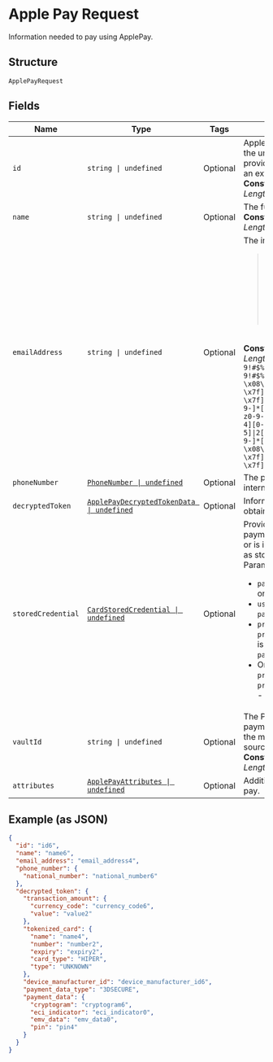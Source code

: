 
# Apple Pay Request

Information needed to pay using ApplePay.

## Structure

`ApplePayRequest`

## Fields

| Name | Type | Tags | Description |
|  --- | --- | --- | --- |
| `id` | `string \| undefined` | Optional | ApplePay transaction identifier, this will be the unique identifier for this transaction provided by Apple. The pattern is defined by an external party and supports Unicode.<br>**Constraints**: *Minimum Length*: `1`, *Maximum Length*: `250`, *Pattern*: `^.*$` |
| `name` | `string \| undefined` | Optional | The full name representation like Mr J Smith.<br>**Constraints**: *Minimum Length*: `3`, *Maximum Length*: `300` |
| `emailAddress` | `string \| undefined` | Optional | The internationalized email address.<blockquote><strong>Note:</strong> Up to 64 characters are allowed before and 255 characters are allowed after the <code>@</code> sign. However, the generally accepted maximum length for an email address is 254 characters. The pattern verifies that an unquoted <code>@</code> sign exists.</blockquote><br>**Constraints**: *Minimum Length*: `3`, *Maximum Length*: `254`, *Pattern*: ``^(?:[A-Za-z0-9!#$%&'*+/=?^_`{\|}~-]+(?:\.[A-Za-z0-9!#$%&'*+/=?^_`{\|}~-]+)*\|"(?:[\x01-\x08\x0b\x0c\x0e-\x1f\x21\x23-\x5b\x5d-\x7f]\|\\[\x01-\x09\x0b\x0c\x0e-\x7f])*")@(?:(?:[A-Za-z0-9](?:[A-Za-z0-9-]*[A-Za-z0-9])?\.)+[A-Za-z0-9](?:[A-Za-z0-9-]*[A-Za-z0-9])?\|\[(?:(?:25[0-5]\|2[0-4][0-9]\|[01]?[0-9][0-9]?)\.){3}(?:25[0-5]\|2[0-4][0-9]\|[01]?[0-9][0-9]?\|[A-Za-z0-9-]*[A-Za-z0-9]:(?:[\x01-\x08\x0b\x0c\x0e-\x1f\x21-\x5a\x53-\x7f]\|\\[\x01-\x09\x0b\x0c\x0e-\x7f])+)\])$`` |
| `phoneNumber` | [`PhoneNumber \| undefined`](../../doc/models/phone-number.md) | Optional | The phone number in its canonical international [E.164 numbering plan format](https://www.itu.int/rec/T-REC-E.164/en). |
| `decryptedToken` | [`ApplePayDecryptedTokenData \| undefined`](../../doc/models/apple-pay-decrypted-token-data.md) | Optional | Information about the Payment data obtained by decrypting Apple Pay token. |
| `storedCredential` | [`CardStoredCredential \| undefined`](../../doc/models/card-stored-credential.md) | Optional | Provides additional details to process a payment using a `card` that has been stored or is intended to be stored (also referred to as stored_credential or card-on-file).<br/>Parameter compatibility:<br/><ul><li>`payment_type=ONE_TIME` is compatible only with `payment_initiator=CUSTOMER`.</li><li>`usage=FIRST` is compatible only with `payment_initiator=CUSTOMER`.</li><li>`previous_transaction_reference` or `previous_network_transaction_reference` is compatible only with `payment_initiator=MERCHANT`.</li><li>Only one of the parameters - `previous_transaction_reference` and `previous_network_transaction_reference` - can be present in the request.</li></ul> |
| `vaultId` | `string \| undefined` | Optional | The PayPal-generated ID for the vaulted payment source. This ID should be stored on the merchant's server so the saved payment source can be used for future transactions.<br>**Constraints**: *Minimum Length*: `1`, *Maximum Length*: `255`, *Pattern*: `^[0-9a-zA-Z_-]+$` |
| `attributes` | [`ApplePayAttributes \| undefined`](../../doc/models/apple-pay-attributes.md) | Optional | Additional attributes associated with apple pay. |

## Example (as JSON)

```json
{
  "id": "id6",
  "name": "name6",
  "email_address": "email_address4",
  "phone_number": {
    "national_number": "national_number6"
  },
  "decrypted_token": {
    "transaction_amount": {
      "currency_code": "currency_code6",
      "value": "value2"
    },
    "tokenized_card": {
      "name": "name4",
      "number": "number2",
      "expiry": "expiry2",
      "card_type": "HIPER",
      "type": "UNKNOWN"
    },
    "device_manufacturer_id": "device_manufacturer_id6",
    "payment_data_type": "3DSECURE",
    "payment_data": {
      "cryptogram": "cryptogram6",
      "eci_indicator": "eci_indicator0",
      "emv_data": "emv_data0",
      "pin": "pin4"
    }
  }
}
```


